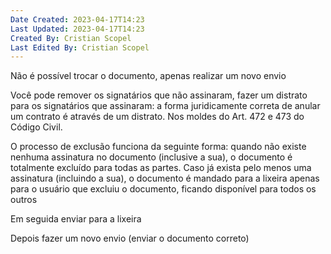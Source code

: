 ```yaml
---
Date Created: 2023-04-17T14:23
Last Updated: 2023-04-17T14:23
Created By: Cristian Scopel
Last Edited By: Cristian Scopel
---
```

Não é possível trocar o documento, apenas realizar um novo envio

Você pode remover os signatários que não assinaram, fazer um distrato para os signatários que assinaram: a forma juridicamente correta de anular um contrato é através de um distrato. Nos moldes do Art. 472 e 473 do Código Civil.

O processo de exclusão funciona da seguinte forma: quando não existe nenhuma assinatura no documento (inclusive a sua), o documento é totalmente excluído para todas as partes. Caso já exista pelo menos uma assinatura (incluindo a sua), o documento é mandado para a lixeira apenas para o usuário que excluiu o documento, ficando disponível para todos os outros

Em seguida enviar para a lixeira

Depois fazer um novo envio (enviar o documento correto)